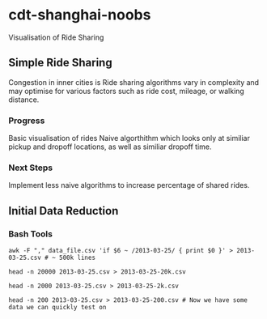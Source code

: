 # cdt-shanghai-noobs
Visualisation of Ride Sharing

## Simple Ride Sharing 

Congestion in inner cities is Ride sharing algorithms vary in complexity and may optimise for various factors such as ride cost, mileage, or walking distance. 


### Progress

Basic visualisation of rides
Naive algorthithm which looks only at similiar pickup and dropoff locations, as well as similiar dropoff time.

### Next Steps

Implement less naive algorithms to increase percentage of shared rides.



## Initial Data Reduction

### Bash Tools

```awk -F "," data_file.csv 'if $6 ~ /2013-03-25/ { print $0 }' > 2013-03-25.csv # ~ 500k lines```

```head -n 20000 2013-03-25.csv > 2013-03-25-20k.csv```

```head -n 2000 2013-03-25.csv > 2013-03-25-2k.csv ```

```head -n 200 2013-03-25.csv > 2013-03-25-200.csv # Now we have some data we can quickly test on```

